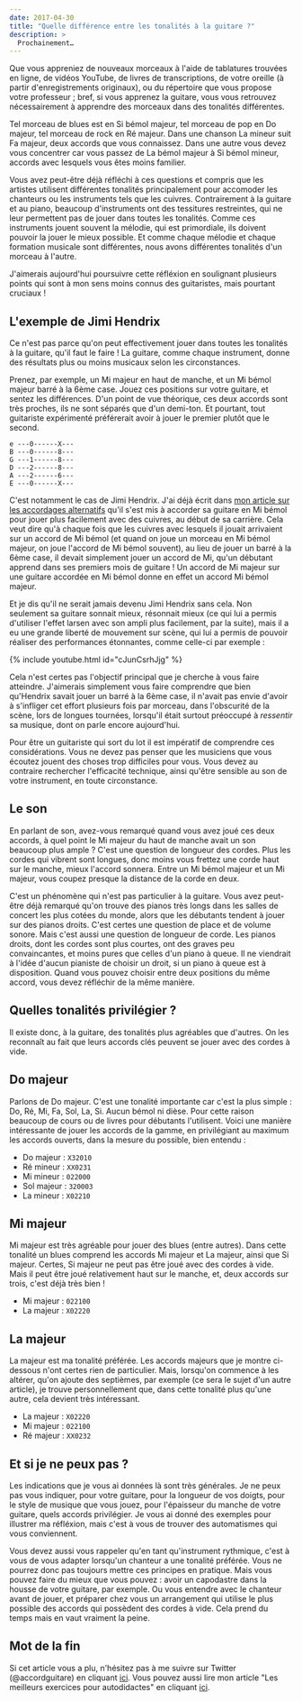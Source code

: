 ```yaml
---
date: 2017-04-30
title: "Quelle différence entre les tonalités à la guitare ?"
description: >
  Prochainement…
---
```


Que vous appreniez de nouveaux morceaux à l'aide de tablatures trouvées en 
ligne, de vidéos YouTube, de livres de transcriptions, de votre oreille (à 
partir d'enregistrements originaux), ou du répertoire que vous propose votre 
professeur ; bref, si vous apprenez la guitare, vous vous retrouvez 
nécessairement à apprendre des morceaux dans des tonalités différentes.

Tel morceau de blues est en Si bémol majeur, tel morceau de pop en Do majeur, 
tel morceau de rock en Ré majeur. Dans une chanson La mineur suit Fa majeur, 
deux accords que vous connaissez. Dans une autre vous devez vous concentrer car 
vous passez de La bémol majeur à Si bémol mineur, accords avec lesquels vous 
êtes moins familier.

Vous avez peut-être déjà réfléchi à ces questions et compris que les artistes 
utilisent différentes tonalités principalement pour accomoder les chanteurs ou 
les instruments tels que les cuivres. Contrairement à la guitare et au piano, 
beaucoup d'instruments ont des tessitures restreintes, qui ne leur permettent 
pas de jouer dans toutes les tonalités. Comme ces instruments jouent souvent la 
mélodie, qui est primordiale, ils doivent pouvoir la jouer le mieux possible. 
Et comme chaque mélodie et chaque formation musicale sont différentes, nous 
avons différentes tonalités d'un morceau à l'autre.

J'aimerais aujourd'hui poursuivre cette réfléxion en soulignant plusieurs 
points qui sont à mon sens moins connus des guitaristes, mais pourtant 
cruciaux !

## L'exemple de Jimi Hendrix

Ce n'est pas parce qu'on peut effectivement jouer dans toutes les tonalités à 
la guitare, qu'il faut le faire ! La guitare, comme chaque instrument, donne 
des résultats plus ou moins musicaux selon les circonstances.

Prenez, par exemple, un Mi majeur en haut de manche, et un Mi bémol majeur 
barré à la 6ème case. Jouez ces positions sur votre guitare, et sentez les 
différences. D'un point de vue théorique, ces deux accords sont très proches, 
ils ne sont séparés que d'un demi-ton. Et pourtant, tout guitariste expérimenté 
préférerait avoir à jouer le premier plutôt que le second.

    e ---0------X---
    B ---0------8---
    G ---1------8---
    D ---2------8---
    A ---2------6---
    E ---0------X---

C'est notamment le cas de Jimi Hendrix. J'ai déjà écrit dans [mon article sur 
les accordages alternatifs][accordages-alternatifs] qu'il s'est mis à accorder 
sa guitare en Mi bémol pour jouer plus facilement avec des cuivres, au début de 
sa carrière. Cela veut dire qu'à chaque fois que les cuivres avec lesquels il 
jouait arrivaient sur un accord de Mi bémol (et quand on joue un morceau en Mi 
bémol majeur, on joue l'accord de Mi bémol souvent), au lieu de jouer un barré 
à la 6ème case, il devait simplement jouer un accord de Mi, qu'un débutant 
apprend dans ses premiers mois de guitare ! Un accord de Mi majeur sur une 
guitare accordée en Mi bémol donne en effet un accord Mi bémol majeur.

Et je dis qu'il ne serait jamais devenu Jimi Hendrix sans cela. Non seulement 
sa guitare sonnait mieux, résonnait mieux (ce qui lui a permis d'utiliser 
l'effet larsen avec son ampli plus facilement, par la suite), mais il a eu une 
grande liberté de mouvement sur scène, qui lui a permis de pouvoir réaliser des 
performances étonnantes, comme celle-ci par exemple :

{% include youtube.html id="cJunCsrhJjg" %}

Cela n'est certes pas l'objectif principal que je cherche à vous faire 
atteindre. J'aimerais simplement vous faire comprendre que bien qu'Hendrix 
savait jouer un barré à la 6ème case, il n'avait pas envie d'avoir à s'infliger 
cet effort plusieurs fois par morceau, dans l'obscurité de la scène, lors de 
longues tournées, lorsqu'il était surtout préoccupé à *ressentir* sa musique, 
dont on parle encore aujourd'hui.

Pour être un guitariste qui sort du lot il est impératif de comprendre ces 
considérations. Vous ne devez pas penser que les musiciens que vous écoutez 
jouent des choses trop difficiles pour vous. Vous devez au contraire rechercher 
l'efficacité technique, ainsi qu'être sensible au son de votre instrument, en 
toute circonstance.

## Le son

En parlant de son, avez-vous remarqué quand vous avez joué ces deux accords, à 
quel point le Mi majeur du haut de manche avait un son beaucoup plus ample ? 
C'est une question de longueur des cordes. Plus les cordes qui vibrent sont 
longues, donc moins vous frettez une corde haut sur le manche, mieux l'accord 
sonnera. Entre un Mi bémol majeur et un Mi majeur, vous coupez presque la 
distance de la corde en deux.

C'est un phénomène qui n'est pas particulier à la guitare. Vous avez peut-être 
déjà remarqué qu'on trouve des pianos très longs dans les salles de concert les 
plus cotées du monde, alors que les débutants tendent à jouer sur des pianos 
droits. C'est certes une question de place et de volume sonore. Mais c'est 
aussi une question de longueur de corde. Les pianos droits, dont les cordes 
sont plus courtes, ont des graves peu convaincantes, et moins pures que celles 
d'un piano à queue. Il ne viendrait à l'idée d'aucun pianiste de choisir un 
droit, si un piano à queue est à disposition. Quand vous pouvez choisir entre 
deux positions du même accord, vous devez réfléchir de la même manière.

## Quelles tonalités privilégier ?

Il existe donc, à la guitare, des tonalités plus agréables que d'autres. On les 
reconnaît au fait que leurs accords clés peuvent se jouer avec des cordes à 
vide.

## Do majeur

Parlons de Do majeur. C'est une tonalité importante car c'est la plus simple : 
Do, Ré, Mi, Fa, Sol, La, Si. Aucun bémol ni dièse. Pour cette raison beaucoup 
de cours ou de livres pour débutants l'utilisent. Voici une manière 
intéressante de jouer les accords de la gamme, en privilégiant au maximum les 
accords ouverts, dans la mesure du possible, bien entendu :

- Do majeur : `X32010`
- Ré mineur : `XX0231`
- Mi mineur : `022000`
- Sol majeur : `320003`
- La mineur : `X02210`

## Mi majeur

Mi majeur est très agréable pour jouer des blues (entre autres). Dans cette 
tonalité un blues comprend les accords Mi majeur et La majeur, ainsi que Si 
majeur. Certes, Si majeur ne peut pas être joué avec des cordes à vide. Mais il 
peut être joué relativement haut sur le manche, et, deux accords sur trois, 
c'est déjà très bien !

- Mi majeur : `022100`
- La majeur : `X02220`

## La majeur

La majeur est ma tonalité préférée. Les accords majeurs que je montre 
ci-dessous n'ont certes rien de particulier. Mais, lorsqu'on commence à les 
altérer, qu'on ajoute des septièmes, par exemple (ce sera le sujet d'un autre 
article), je trouve personnellement que, dans cette tonalité plus qu'une autre, 
cela devient très intéressant.

- La majeur : `X02220`
- Mi majeur : `022100`
- Ré majeur : `XX0232`

## Et si je ne peux pas ?

Les indications que je vous ai données là sont très générales. Je ne peux pas 
vous indiquer, pour votre guitare, pour la longueur de vos doigts, pour le 
style de musique que vous jouez, pour l'épaisseur du manche de votre guitare, 
quels accords privilégier. Je vous ai donné des exemples pour illustrer ma 
réfléxion, mais c'est à vous de trouver des automatismes qui vous conviennent.

Vous devez aussi vous rappeler qu'en tant qu'instrument rythmique, c'est à vous 
de vous adapter lorsqu'un chanteur a une tonalité préférée. Vous ne pourrez 
donc pas toujours mettre ces principes en pratique. Mais vous pouvez faire du 
mieux que vous pouvez : avoir un capodastre dans la housse de votre guitare, 
par exemple. Ou vous entendre avec le chanteur avant de jouer, et préparer chez 
vous un arrangement qui utilise le plus possible des accords qui possèdent des 
cordes à vide. Cela prend du temps mais en vaut vraiment la peine.

## Mot de la fin

Si cet article vous a plu, n'hésitez pas à me suivre sur Twitter 
(@accordguitare) en cliquant [ici][twitter]. Vous pouvez aussi lire mon article 
"Les meilleurs exercices pour autodidactes" en cliquant [ici][autodidactes].

[accordages-alternatifs]:https://www.accordersaguitare.com/accordages-alternatifs/
[twitter]:https://twitter.com/accordguitare
[autodidactes]:https://www.accordersaguitare.com/les-meilleurs-exercices-pour-autodidactes/
